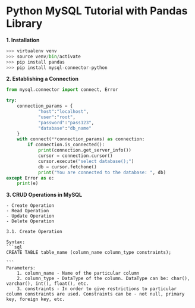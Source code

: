 # Python MySQL Tutorial with Pandas Library

**1. Installation**

```python
>>> virtualenv venv
>>> source venv/bin/activate
>>> pip install pandas
>>> pip install mysql-connector-python

```

**2. Establishing a Connection**

```python
from mysql.connector import connect, Error

try:
    connection_params = {
            "host":"localhost",
            "user":"root",
            "password":"pass123",
            "database":"db_name"
    }
    with connect(**connection_params) as connection:
        if connection.is_connected():
            print(connection.get_server_info())
            cursor = connection.cursor()
            cursor.execute("select database();")
            db = cursor.fetchone()
            print("You are connected to the database: ", db)
except Error as e:
    print(e)


```
**3. CRUD Operations in MySQL**
	
	- Create Operation
	- Read Operation
	- Update Operation
	- Delete Operation

	3.1. Create Operation
	
	Syntax:
	```sql
	CREATE TABLE table_name (column_name column_type constraints);

	```
	Parameters:
		1. column_name - Name of the particular column
		2. column_type - DataType of the column. DataType can be: char(), varchar(), int(), float(), etc.
		3. constraints - In order to give restrictions to particular column constraints are used. Constraints can be - not null, primary key, foreign key, etc.
